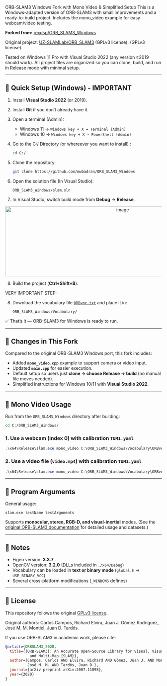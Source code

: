 ORB-SLAM3 Windows Fork with Mono Video & Simplified Setup
This is a Windows-adapted version of ORB-SLAM3 with small improvements and a ready-to-build project. Includes the mono_video example for easy webcam/video testing.

**Forked from:** [rexdsp/ORB_SLAM3_Windows](https://github.com/rexdsp/ORB_SLAM3_Windows)  

Original project: [UZ-SLAMLab/ORB\_SLAM3](https://github.com/UZ-SLAMLab/ORB_SLAM3) (GPLv3 license).
 (GPLv3 license).

Tested on Windows 11 Pro with Visual Studio 2022 (any version ≥2019 should work).
All project files are organized so you can clone, build, and run in Release mode with minimal setup.

---

## 🔹 Quick Setup (Windows) - IMPORTANT

1. Install **Visual Studio 2022** (or 2019).
2. Install **Git** if you don’t already have it.
3. Open a terminal (Admin):

   * Windows 11 → `Windows key + X → Terminal (Admin)`
   * Windows 10 → `Windows key + X → PowerShell (Admin)`
4. Go to the C:/ Directory (or whereever you want to install) :
   ```sh
   cd C:/
   ```
5. Clone the repository:

   ```sh
   git clone https://github.com/mwbadran/ORB_SLAM3_Windows
   ```
6. Open the solution file (In Visual Studio):

   ```
   ORB_SLAM3_Windows/slam.sln
   ```
7. In Visual Studio, switch build mode from **Debug** → **Release**.

<p align="center">
  <img src="https://github.com/user-attachments/assets/2ded1ab4-e388-4917-a605-4e208b351d97" width="740" height="225" alt="image"/>
</p>


8. Build the project (**Ctrl+Shift+B**).

VERY IMPORTANT STEP:

8. Download the vocabulary file [`ORBvoc.txt`](https://drive.google.com/file/d/1RFl3KE13EMGK_yXk2L7A-NG-Q_91QI4s/view?usp=sharing) and place it in:

   ```
   ORB_SLAM3_Windows/Vocabulary/
   ```

✅ That’s it — ORB-SLAM3 for Windows is ready to run.

---

## 🔹 Changes in This Fork

Compared to the original ORB-SLAM3 Windows port, this fork includes:

* Added **`mono_video.cpp`** example to support camera or video input.
* Updated **`main.cpp`** for easier execution.
* Default setup so users just **clone → choose Release → build** (no manual file moves needed).
* Simplified instructions for Windows 10/11 with **Visual Studio 2022**.

---

## 🔹 Mono Video Usage

Run from the `ORB_SLAM3_Windows` directory after building:

   ```sh
   cd C:/ORB_SLAM3_Windows/
   ```

### 1. Use a webcam (index 0) with calibration `TUM1.yaml` 

```powershell
.\x64\Release\slam.exe mono_video C:\ORB_SLAM3_Windows\Vocabulary\ORBvoc.txt C:\ORB_SLAM3_Windows\Examples\Monocular\TUM1.yaml 0
```

### 2. Use a video file (`video.mp4`) with calibration `TUM1.yaml`

```powershell
.\x64\Release\slam.exe mono_video C:\ORB_SLAM3_Windows\Vocabulary\ORBvoc.txt C:\ORB_SLAM3_Windows\Examples\Monocular\TUM1.yaml "C:\Users\W10\Desktop\video.mp4"
```

---

## 🔹 Program Arguments

General usage:

```
slam.exe testName testArguments
```

Supports **monocular, stereo, RGB-D, and visual-inertial** modes.
(See the [original ORB-SLAM3 documentation](https://github.com/UZ-SLAMLab/ORB_SLAM3) for detailed usage and datasets.)

---

## 🔹 Notes

* Eigen version: **3.3.7**
* OpenCV version: **3.2.0** (DLLs included in `./x64/Debug`)
* Vocabulary can be loaded in **text or binary mode** (`global.h` → `USE_BINARY_VOC`)
* Several cross-platform modifications (`_WINDOWS` defines)

---

## 🔹 License

This repository follows the original [GPLv3 license](https://github.com/UZ-SLAMLab/ORB_SLAM3/blob/master/License.md).

Original authors:
Carlos Campos, Richard Elvira, Juan J. Gómez Rodríguez, José M. M. Montiel, Juan D. Tardós.

If you use ORB-SLAM3 in academic work, please cite:

```bibtex
@article{ORBSLAM3_2020,
  title={{ORB-SLAM3}: An Accurate Open-Source Library for Visual, Visual-Inertial 
           and Multi-Map {SLAM}},
  author={Campos, Carlos AND Elvira, Richard AND Gómez, Juan J. AND Montiel, 
          José M. M. AND Tardós, Juan D.},
  journal={arXiv preprint arXiv:2007.11898},
  year={2020}
}
```


